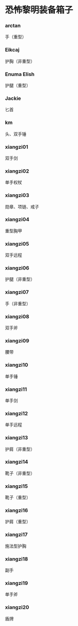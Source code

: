 # 恐怖黎明装备箱子

### arctan
手（重型）

### Eikcaj
护胸（非重型）

### Enuma Elish
护腿（重型）

### Jackie
匕首

### km
头、双手锤

### xiangzi01
双手剑

### xiangzi02
单手权杖

### xiangzi03
勋章、项链、戒子

### xiangzi04
重型胸甲

### xiangzi05
双手远程

### xiangzi06
护腿（非重型）

### xiangzi07
手（非重型）

### xiangzi08
双手斧

### xiangzi09
腰带

### xiangzi10
单手锤

### xiangzi11
单手剑

### xiangzi12
单手远程

### xiangzi13
护肩（非重型）

### xiangzi14
靴子（非重型）

### xiangzi15
靴子（重型）

### xiangzi16
护肩（重型）

### xiangzi17
施法型护胸

### xiangzi18
副手

### xiangzi19
单手斧

### xiangzi20
盾牌